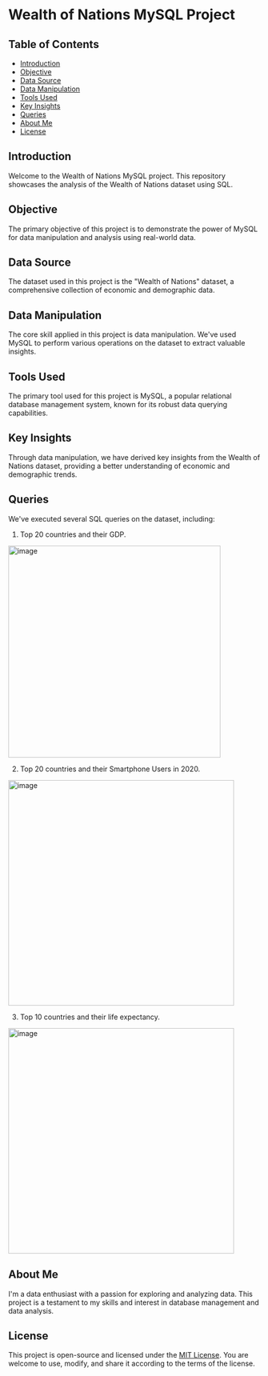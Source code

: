# Wealth of Nations MySQL Project

## Table of Contents
- [Introduction](#introduction)
- [Objective](#objective)
- [Data Source](#data-source)
- [Data Manipulation](#data-manipulation)
- [Tools Used](#tools-used)
- [Key Insights](#key-insights)
- [Queries](#queries)
- [About Me](#about-me)
- [License](#license)

## Introduction
Welcome to the Wealth of Nations MySQL project. This repository showcases the analysis of the Wealth of Nations dataset using SQL.

## Objective
The primary objective of this project is to demonstrate the power of MySQL for data manipulation and analysis using real-world data.

## Data Source
The dataset used in this project is the "Wealth of Nations" dataset, a comprehensive collection of economic and demographic data.

## Data Manipulation
The core skill applied in this project is data manipulation. We've used MySQL to perform various operations on the dataset to extract valuable insights.

## Tools Used
The primary tool used for this project is MySQL, a popular relational database management system, known for its robust data querying capabilities.

## Key Insights
Through data manipulation, we have derived key insights from the Wealth of Nations dataset, providing a better understanding of economic and demographic trends.

## Queries
We've executed several SQL queries on the dataset, including:
1. Top 20 countries and their GDP.
<img width="424" alt="image" src="https://github.com/Osigwem/Wealth-of-Nations-using-MYSQL/assets/146824911/8cf81c87-afcf-4912-a9ec-f3e141591287">
  
2. Top 20 countries and their Smartphone Users in 2020.
<img width="451" alt="image" src="https://github.com/Osigwem/Wealth-of-Nations-using-MYSQL/assets/146824911/bddaae99-7618-4761-81a2-f679a8e256e0">
  
3. Top 10 countries and their life expectancy.
<img width="451" alt="image" src="https://github.com/Osigwem/Wealth-of-Nations-using-MYSQL/assets/146824911/a472f28a-8e43-42ad-80eb-2d07e4aee393">

## About Me
I'm a data enthusiast with a passion for exploring and analyzing data. This project is a testament to my skills and interest in database management and data analysis.

## License
This project is open-source and licensed under the [MIT License](LICENSE). You are welcome to use, modify, and share it according to the terms of the license.

